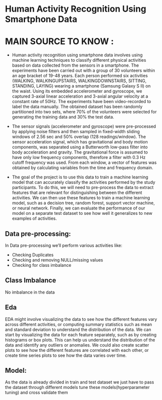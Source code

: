 # Human Activity Recognition Using Smartphone Data 
 
# MAIN SOURCE TO KNOW :
* Human activity recognition using smartphone data involves using machine learning techniques to classify different physical activities based on data collected from the sensors in a smartphone. The experiments have been carried out with a group of 30 volunteers within an age bracket of 19-48 years. Each person performed six activities (WALKING, WALKINGUPSTAIRS, WALKINGDOWNSTAIRS, SITTING, STANDING, LAYING) wearing a smartphone (Samsung Galaxy S II) on the waist. Using its embedded accelerometer and gyroscope, we captured 3-axial linear acceleration and 3-axial angular velocity at a constant rate of 50Hz. The experiments have been video-recorded to label the data manually. The obtained dataset has been randomly partitioned into two sets, where 70% of the volunteers were selected for generating the training data and 30% the test data. 

* The sensor signals (accelerometer and gyroscope) were pre-processed by applying noise filters and then sampled in fixed-width sliding windows of 2.56 sec and 50% overlap (128 readings/window). The sensor acceleration signal, which has gravitational and body motion components, was separated using a Butterworth low-pass filter into body acceleration and gravity. The gravitational force is assumed to have only low frequency components, therefore a filter with 0.3 Hz cutoff frequency was used. From each window, a vector of features was obtained by calculating variables from the time and frequency domain.

* The goal of the project is to use this data to train a machine learning model that can accurately classify the activities performed by the study participants. To do this, we will need to pre-process the data to extract features that are relevant for distinguishing between the different activities. We can then use these features to train a machine learning model, such as a decision tree, random forest, support vector machine, or neural network. Finally, we can evaluate the performance of our model on a separate test dataset to see how well it generalizes to new examples of activities.
  
## Data pre-processing:
In Data pre-processing we’ll perform various activities like:

* Checking Duplicates
* Checking and removing NULL/missing values
* Checking for class imbalance

## Class Imbalance 

No imbalance in the data

## Eda

EDA might involve visualizing the data to see how the different features vary across different activities, or computing summary statistics such as mean and standard deviation to understand the distribution of the data. We can start by visualizing the data for each feature separately, such as by creating histograms or box plots. This can help us understand the distribution of the data and identify any outliers or anomalies. We could also create scatter plots to see how the different features are correlated with each other, or create time series plots to see how the data varies over time.

## Model:

As the data is already divided in train and test dataset we just have to pass the dataset through different models tune these models(hyperparameter tuning) and cross validate them

